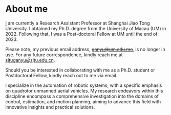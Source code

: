 <span class='anchor' id='about-me'></span>

# About me

[I](https://ssse.sjtu.edu.cn/Data/Info/518) am currently a Research Assistant Professor at Shanghai Jiao Tong University. I obtained my Ph.D. degree from the University of Macau (UM) in 2022. Following that, I was a Post-doctoral Fellow at UM until the end of 2023.

Please note, my previous email address, <s>ganyu@um.edu.mo</s>, is no longer in use. For any future correspondence, kindly reach me at sjtuganyu@sjtu.edu.cn.

Should you be interested in collaborating with me as a Ph.D. student or Postdoctoral Fellow, kindly reach out to me via email.

I specialize in the automation of robotic systems, with a specific emphasis on quadrotor unmanned aerial vehicles. My research endeavors within this discipline encompass a comprehensive investigation into the domains of control, estimation, and motion planning, aiming to advance this field with innovative insights and practical solutions.
